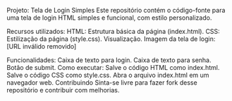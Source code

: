 Projeto: Tela de Login Simples
Este repositório contém o código-fonte para uma tela de login HTML simples e funcional, com estilo personalizado.

Recursos utilizados:
HTML: Estrutura básica da página (index.html).
CSS: Estilização da página (style.css).
Visualização.
Imagem da tela de login: [URL inválido removido]

Funcionalidades:
Caixa de texto para login.
Caixa de texto para senha.
Botão de submit.
Como executar:
Salve o código HTML como index.html.
Salve o código CSS como style.css.
Abra o arquivo index.html em um navegador web.
Contribuindo
Sinta-se livre para fazer fork desse repositório e contribuir com melhorias.